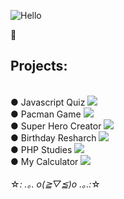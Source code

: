 ![Hello](https://user-images.githubusercontent.com/100588945/160874142-803b4397-20f6-43ff-bf30-1c47f688131d.gif)

🚀<h2>Projects:</h2></br>
● Javascript Quiz <img src="https://img.shields.io/static/v1?label=Status&message=Complete&color=B57CFF&style=plastic&logo=ghost"/></br>
● Pacman Game <img src="https://img.shields.io/static/v1?label=Status&message=Complete&color=B57CFF&style=plastic&logo=ghost"/></br>
● Super Hero Creator <img src="https://img.shields.io/static/v1?label=Status&message=Complete&color=B57CFF&style=plastic&logo=ghost"/></br>
● Birthday Resharch <img src="https://img.shields.io/static/v1?label=Status&message=Complete&color=B57CFF&style=plastic&logo=ghost"/></br>
● PHP Studies <img src="https://img.shields.io/static/v1?label=Status&message=Complete&color=B57CFF&style=plastic&logo=ghost"/></br>
● My Calculator <img src="https://img.shields.io/static/v1?label=Status&message=Complete&color=B57CFF&style=plastic&logo=ghost"/></br>
</br>
☆*: .｡. o(≧▽≦)o .｡.:*☆
